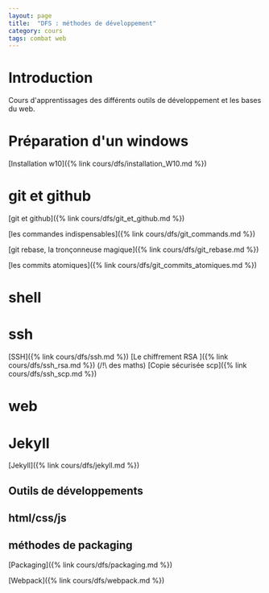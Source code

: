 ```yaml
---
layout: page
title:  "DFS : méthodes de développement"
category: cours
tags: combat web
---
```


# Introduction

Cours d'apprentissages des différents outils de développement et les bases du web.

# Préparation d'un windows

  [Installation w10]({% link cours/dfs/installation_W10.md %})

# git et github

  [git et github]({% link cours/dfs/git_et_github.md %})

  [les commandes indispensables]({% link cours/dfs/git_commands.md %})

  [git rebase, la tronçonneuse magique]({% link cours/dfs/git_rebase.md %})

  [les commits atomiques]({% link cours/dfs/git_commits_atomiques.md %})

# shell

# ssh 
  [SSH]({% link cours/dfs/ssh.md %}) 
  [Le chiffrement RSA ]({% link cours/dfs/ssh_rsa.md %}) (/!\ des maths)
  [Copie sécurisée scp]({% link cours/dfs/ssh_scp.md %}) 

# web

# Jekyll

  [Jekyll]({% link cours/dfs/jekyll.md %}) 

## Outils de développements

## html/css/js

## méthodes de packaging

  [Packaging]({% link cours/dfs/packaging.md %})

  [Webpack]({% link cours/dfs/webpack.md %})

